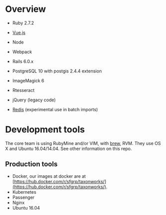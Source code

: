 # Overview

* Ruby 2.7.2
* [Vue.js](https://vuejs.org/)
* Node
* Webpack
* Rails 6.0.x
* PostgreSQL 10 with postgis 2.4.4 extension
* ImageMagick 6
* Rtesseract
* jQuery (legacy code)

* [Redis][4] (experimental use in batch imports)

# Development tools

The core team is using RubyMine and/or VIM, with [brew][3], RVM.  They use OS X and Ubuntu 16.04/14.04.  See other information on this repo.

## Production tools

* Docker, our images at docker are at [https://hub.docker.com/r/sfgrp/taxonworks/](https://hub.docker.com/r/sfgrp/taxonworks/).
* Kubernetes
* Passenger
* Nginx
* Ubuntu 16.04

[2]: http://rvm.io
[3]: http://brew.sh/
[4]: http://redis.io/
